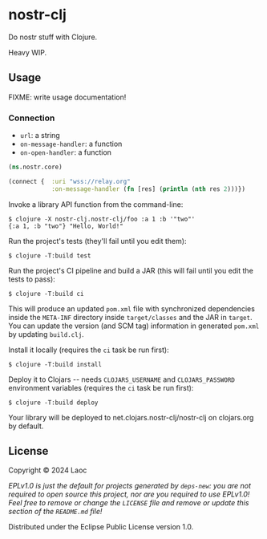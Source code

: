 # nostr-clj

Do nostr stuff with Clojure.

Heavy WIP.

## Usage

FIXME: write usage documentation!

### Connection

- `url`: a string
- `on-message-handler`: a function
- `on-open-handler`: a function

```clojure
(ns.nostr.core)

(connect {  :uri "wss://relay.org"
            :on-message-handler (fn [res] (println (nth res 2)))})
```



Invoke a library API function from the command-line:

    $ clojure -X nostr-clj.nostr-clj/foo :a 1 :b '"two"'
    {:a 1, :b "two"} "Hello, World!"

Run the project's tests (they'll fail until you edit them):

    $ clojure -T:build test

Run the project's CI pipeline and build a JAR (this will fail until you edit the tests to pass):

    $ clojure -T:build ci

This will produce an updated `pom.xml` file with synchronized dependencies inside the `META-INF`
directory inside `target/classes` and the JAR in `target`. You can update the version (and SCM tag)
information in generated `pom.xml` by updating `build.clj`.

Install it locally (requires the `ci` task be run first):

    $ clojure -T:build install

Deploy it to Clojars -- needs `CLOJARS_USERNAME` and `CLOJARS_PASSWORD` environment
variables (requires the `ci` task be run first):

    $ clojure -T:build deploy

Your library will be deployed to net.clojars.nostr-clj/nostr-clj on clojars.org by default.

## License

Copyright © 2024 Laoc

_EPLv1.0 is just the default for projects generated by `deps-new`: you are not_
_required to open source this project, nor are you required to use EPLv1.0!_
_Feel free to remove or change the `LICENSE` file and remove or update this_
_section of the `README.md` file!_

Distributed under the Eclipse Public License version 1.0.
